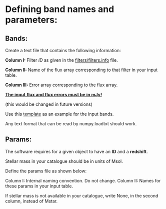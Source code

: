 # Defining band names and parameters: 

Bands:
-----

Create a text file that contains the following information:

**Column I:** Filter *ID* as given in the [filters/filters.info](https://github.com/VasilyKokorev/ctf/blob/master/filters/filters.info) file.

**Column II:** Name of the flux array corresponding to that filter in your input table.

**Column III:** Error array corresponding to the flux array.

**<ins>The input flux and flux errors must be in mJy!</ins>**

(this would be changed in future versions)


Use this [template](https://github.com/VasilyKokorev/ctf/blob/master/example/example.bands) as an example for the input bands.

Any text format that can be read by numpy.loadtxt should work.


Params:
-----

The software requires for a given object to have an **ID** and a **redshift**. 



Stellar mass in your catalogue should be in units of Msol.

Define the params file as shown below:

Column I: Internal naming convention. Do not change.
Column II: Names for these params in your input table.

If stellar mass is not available in your catalogue, write None, in the second column, instead of Mstar. 


  
